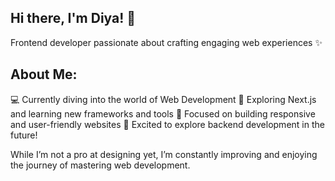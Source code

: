 

## Hi there, I'm Diya! 👋
Frontend developer passionate about crafting engaging web experiences ✨

## About Me:
💻 Currently diving into the world of Web Development
🌱 Exploring Next.js and learning new frameworks and tools
🎯 Focused on building responsive and user-friendly websites
🚀 Excited to explore backend development in the future!

While I’m not a pro at designing yet, I’m constantly improving and enjoying the journey of mastering web development.
